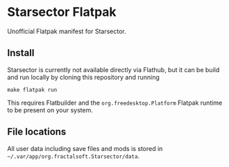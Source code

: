 # Starsector Flatpak

Unofficial Flatpak manifest for Starsector.

## Install

Starsector is currently not available directly via Flathub, but it can be build
and run locally by cloning this repository and running

```
make flatpak run
```

This requires Flatbuilder and the `org.freedesktop.Platform` Flatpak runtime to
be present on your system.

## File locations

All user data including save files and mods is stored in
 `~/.var/app/org.fractalsoft.Starsector/data`.
